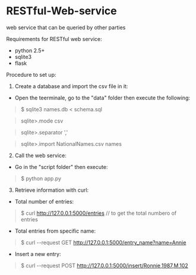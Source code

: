 # RESTful-Web-service
web service that can be queried by other parties

Requirements for RESTful web service:
- python 2.5+
- sqlite3
- flask

Procedure to set up:

1) Create a database and import the csv file in it:

- Open the teerminale, go to the "data" folder then execute the following: 

> $ sqlite3 names.db < schema.sql

> sqlite>.mode csv

> sqlite>.separator ','

> sqlite>.import NationalNames.csv names

2) Call the web service:

- Go in the "script folder" then execute:

> $ python app.py

3) Retrieve information with curl:
- Total number of entries:

> $ curl http://127.0.0.1:5000/entries // to get the total numbero of entries

- Total entries from specific name:

> $ curl --request GET http://127.0.0.1:5000/entry_name?name=Annie

- Insert a new entry:

> $ curl --request POST http://127.0.0.1:5000/insert/Ronnie,1987,M,102

